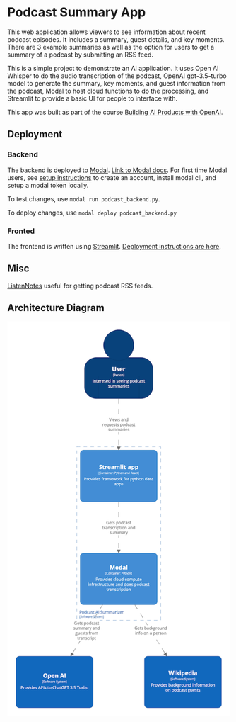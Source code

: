 # Podcast Summary App

This web application allows viewers to see information about recent podcast episodes. It includes a summary, guest details, and key moments. There are 3 example summaries as well as the option for users to get a summary of a podcast by submitting an RSS feed.

This is a simple project to demonstrate an AI application. It uses Open AI Whisper to do the audio transcription of the podcast, OpenAI gpt-3.5-turbo model to generate the summary, key moments, and guest information from the podcast, Modal to host cloud functions to do the processing, and Streamlit to provide a basic UI for people to interface with.

This app was built as part of the course [Building AI Products with OpenAI](https://uplimit.com/course/building-ai-products-with-openai).

## Deployment

### Backend

The backend is deployed to [Modal](https://modal.com/). [Link to Modal docs](https://modal.com/docs/guide).
For first time Modal users, see [setup instructions](https://modal.com/docs/guide) to create an account, install modal cli, and setup a modal token locally.

To test changes, use `modal run podcast_backend.py`.

To deploy changes, use `modal deploy podcast_backend.py`

### Fronted

The frontend is written using [Streamlit](https://streamlit.io/).
[Deployment instructions are here](https://docs.streamlit.io/streamlit-community-cloud/deploy-your-app).

## Misc

[ListenNotes](https://www.listennotes.com/) useful for getting podcast RSS feeds.

## Architecture Diagram

![Podcast AI Summary App](/assets/podcast-ai-summarizer-architecture.png)
